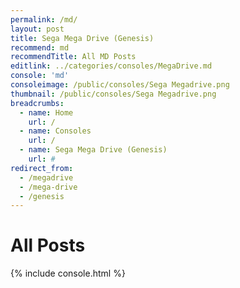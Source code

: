 ```yaml
---
permalink: /md/
layout: post
title: Sega Mega Drive (Genesis)
recommend: md
recommendTitle: All MD Posts
editlink: ../categories/consoles/MegaDrive.md
console: 'md'
consoleimage: /public/consoles/Sega Megadrive.png
thumbnail: /public/consoles/Sega Megadrive.png
breadcrumbs:
  - name: Home
    url: /
  - name: Consoles
    url: /
  - name: Sega Mega Drive (Genesis)
    url: #
redirect_from:
  - /megadrive
  - /mega-drive
  - /genesis
---
```

# All Posts
<div>

{% include console.html %}
</div>
